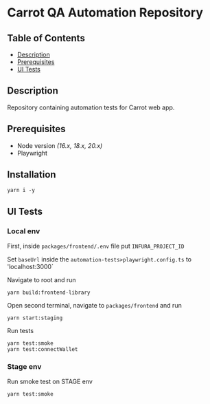 # Carrot QA Automation Repository

## Table of Contents

- [Description](#description)
- [Prerequisites](#prerequisites)
- [UI Tests](#ui-tests)

## Description

Repository containing automation tests for Carrot web app.

## Prerequisites

- Node version _(16.x, 18.x, 20.x\)_
- Playwright

## Installation

```
yarn i -y
```

## UI Tests

### Local env

First, inside `packages/frontend/.env` file put `INFURA_PROJECT_ID`

Set `baseUrl` inside the `automation-tests>playwright.config.ts` to
'localhost:3000`

Navigate to root and run

```
yarn build:frontend-library
```

Open second terminal, navigate to `packages/frontend` and run

```
yarn start:staging
```

Run tests

```
yarn test:smoke
yarn test:connectWallet
```

### Stage env

Run smoke test on STAGE env

```
yarn test:smoke
```
